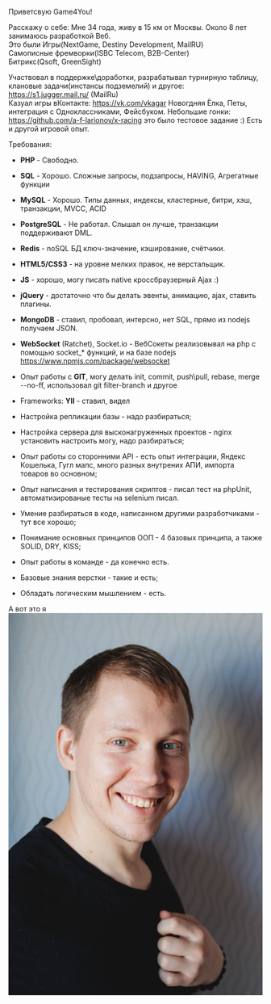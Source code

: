 Приветсвую Game4You!

Расскажу о себе:
Мне 34 года, живу  в 15 км от Москвы.
Около 8 лет занимаюсь разработкой Веб.
<br>
Это были Игры(NextGame, Destiny Development, MailRU)
<br>
Самописные фремворки(ISBC Telecom, B2B-Center)
<br>
Битрикс(Qsoft, GreenSight)


Участвовал в поддержке\доработки, разрабатывал турнирную таблицу,
клановые задачи(инстансы подземелий) и другое: https://s1.jugger.mail.ru/ (MailRu)
<br>Казуал игры вКонтакте: https://vk.com/vkagar
Новогдняя Ёлка, Петы, интеграция с Одноклассниками, Фейсбуком.
Небольшие гонки: https://github.com/a-f-larionov/x-racing это было тестовое задание :)
Есть и другой игровой опыт.

Требования:
-  __PHP__ - Свободно.
- __SQL__ - Хорошо. Сложные запросы, подзапросы, HAVING, Агрегатные функции
- __MySQL__ - Хорошо. Типы данных, индексы, кластерные, битри, хэш, транзакции, MVCC, ACID 
- __PostgreSQL__ - Не работал. Слышал он лучше, транзакции поддерживают DML.
- __Redis__ - noSQL БД ключ-значение, кэширование, счётчики. 
- __HTML5/CSS3__ - на уровне мелких правок, не верстальщик.
- __JS__ - хорошо, могу писать native кроссбраузерный Ajax :)     
- __jQuery__ - достаточно что бы делать эвенты, анимацию, ajax, ставить плагины. 
- __MongoDB__ - ставил, пробовал, интерсно, нет SQL, прямо из nodejs получаем JSON.  
- __WebSocket__ (Ratchet), Socket.io - ВебСокеты реализовывал на php с помощью socket_* функций, и на базе nodejs https://www.npmjs.com/package/websocket
- Опыт работы с __GIT__, могу делать init, commit, push\pull, rebase, merge --no-ff, использовал git filter-branch и другое
- Frameworks: __YII__ - ставил, видел

- Настройка репликации базы - надо разбираться;
- Настройка сервера для высконагруженных проектов - nginx установить настроить могу, надо разбираться; 
- Опыт работы со сторонними API - есть опыт интеграции, Яндекс Кошелька, Гугл мапс, много разных внутрених АПИ, импорта товаров во основном;
- Опыт написания и тестирования скриптов - писал тест на phpUnit, автоматизированые тесты на selenium писал.
- Умение разбираться в коде, написанном другими разработчиками - тут все хорошо;  
- Понимание основных принципов ООП - 4 базовых принципа, а также SOLID, DRY, KISS;
- Опыт работы в команде - да конечно есть.
- Базовые знания верстки - такие и есть;
- Обладать логическим мышлением - есть.



А вот это я 
![me.jpg](me.jpg)
